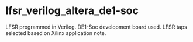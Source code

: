 # lfsr_verilog_altera_de1-soc

LFSR programmed in Verilog.
DE1-Soc development board used.
LFSR taps selected based on Xilinx application note.

